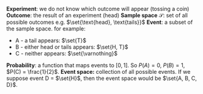 **Experiment**: we do not know which outcome will appear (tossing a coin)
**Outcome**: the result of an experiment (head)
**Sample space** $\mathcal{S}$: set of all possible outcomes e.g. $\set{\text{head}, \text{tails}}$
**Event**: a subset of the sample space. for example: 
- A - a tail appears: $\set{T}$
- B - either head or tails appears: $\set{H, T}$
- C - neither appears: $\set{\varnothing}$

**Probability**: a function that maps events to $[0, 1]$. So $P(A) = 0$, $P(B) = 1$, $P(C) = \frac{1}{2}$.
**Event space:** collection of all possible events. If we suppose event D = $\set{H}$, then the event space would be $\set{A, B, C, D}$. 
